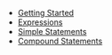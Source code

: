 - [Getting Started](/)
- [Expressions](expressions.md)
- [Simple Statements](simple_statements.md)
- [Compound Statements](compound_statements.md)